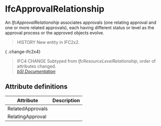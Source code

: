 IfcApprovalRelationship
=======================
An _IfcApprovalRelationship_ associates approvals (one relating approval and
one or more related approvals), each having different status or level as the
approval process or the approved objects evolve.  
  
> HISTORY  New entity in IFC2x2.  
  
{ .change-ifc2x4}  
> IFC4 CHANGE  Subtyped from _IfcResourceLevelRelationship_, order of
> attributes changed.  
[ _bSI
Documentation_](https://standards.buildingsmart.org/IFC/DEV/IFC4_2/FINAL/HTML/schema/ifcapprovalresource/lexical/ifcapprovalrelationship.htm)


Attribute definitions
---------------------
| Attribute        | Description   |
|------------------|---------------|
| RelatedApprovals |               |
| RelatingApproval |               |

